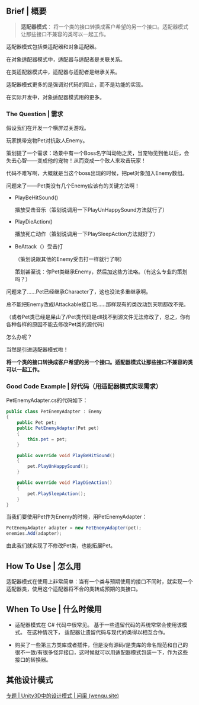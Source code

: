 ## Brief | 概要

> **适配器模式**： 将一个类的接口转换成客户希望的另一个接口。适配器模式让那些接口不兼容的类可以一起工作。

适配器模式包括类适配器和对象适配器。

在对象适配器模式中，适配器与适配者是关联关系。

在类适配器模式中，适配器与适配者是继承关系。

适配器模式更多的是强调对代码的阻止，而不是功能的实现。

在实际开发中，对象适配器模式用的更多。


### The Question | 需求

假设我们在开发一个横屏过关游戏。

玩家携带宠物Pet对抗敌人Enemy。

策划提了一个需求：场景中有一个Boss名字叫动物之灵，当宠物见到他以后，会失去心智——变成他的宠物！从而变成一个敌人来攻击玩家！

代码不难写啊，大概就是当这个boss出现的时候，把pet对象加入Enemy数组。

问题来了——Pet类没有几个Enemy应该有的关键方法啊！

- PlayBeHitSound()

    播放受击音乐（策划说调用一下PlayUnHappySound方法就行了）

- PlayDieAction()

    播放死亡动作（策划说调用一下PlaySleepAction方法就好了）

- BeAttack（）受击打

    （策划说跟其他的Enemy受击打一样就行了啊）

    策划甚至说：你Pet类继承Enemy，然后加这些方法咯。（有这么专业的策划吗？）

问题来了……Pet已经继承Character了，这也没法多重继承啊。

总不能把Enemy改成IAttackable接口吧……那样现有的类改动到天明都改不完。

（或者Pet类已经是屎山了/Pet类代码是dll找不到源文件无法修改了，总之，你有各种各样的原因不能去修改Pet类的源代码）

怎么办呢？

当然是引进适配器模式啦！

**将一个类的接口转换成客户希望的另一个接口。适配器模式让那些接口不兼容的类可以一起工作。**

### Good Code Example | 好代码（用适配器模式实现需求）

PetEnemyAdapter.cs的代码如下：
```c#
public class PetEnemyAdapter : Enemy
{
    public Pet pet;
    public PetEnemyAdapter(Pet pet)
    {
        this.pet = pet;
    }

    public override void PlayBeHitSound()
    {
        pet.PlayUnHappySound();
    }

    public override void PlayDieAction()
    {
        pet.PlaySleepAction();
    }
}
```
当我们要使用Pet作为Enemy的时候，用PetEnemyAdapter：

```c#
PetEnemyAdapter adapter = new PetEnemyAdapter(pet);
enemies.Add(adapter);
```

由此我们就实现了不修改Pet类，也能拓展Pet。

## How To Use | 怎么用

适配器模式在使用上非常简单：当有一个类与预期使用的接口不同时，就实现一个适配器类，使用这个适配器将不合的类转成预期的类接口。

## When To Use | 什么时候用

- 适配器模式在 C# 代码中很常见。 基于一些遗留代码的系统常常会使用该模式。 在这种情况下， 适配器让遗留代码与现代的类得以相互合作。

- 购买了一些第三方类库或者插件，但是没有源码/是类库的命名规范和自己的很不一致/有很多怪异接口，这时候就可以用适配器模式包装一下，作为这些接口的转换器。

## 其他设计模式

[专题 | Unity3D中的设计模式 | 问渠 (wenqu.site)](https://wenqu.site/Unity-Design-Pattern.html)